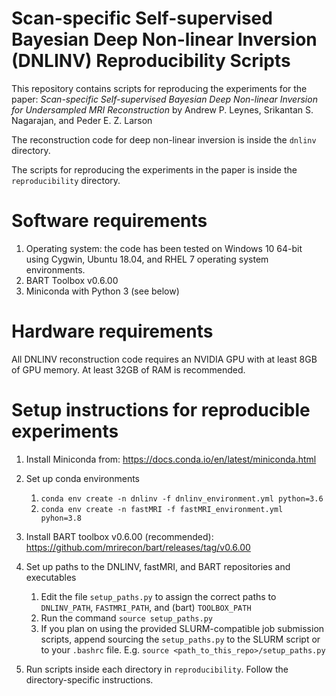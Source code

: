 # Scan-specific Self-supervised Bayesian Deep Non-linear Inversion (DNLINV) Reproducibility Scripts

This repository contains scripts for reproducing the experiments for the paper: *Scan-specific Self-supervised Bayesian Deep Non-linear Inversion for Undersampled MRI Reconstruction* by Andrew P. Leynes, Srikantan S. Nagarajan, and Peder E. Z. Larson

The reconstruction code for deep non-linear inversion is inside the `dnlinv` directory.

The scripts for reproducing the experiments in the paper is inside the `reproducibility` directory.

# Software requirements

1. Operating system: the code has been tested on Windows 10 64-bit using Cygwin, Ubuntu 18.04, and RHEL 7 operating system environments.
2. BART Toolbox v0.6.00
3. Miniconda with Python 3 (see below)

# Hardware requirements

All DNLINV reconstruction code requires an NVIDIA GPU with at least 8GB of GPU memory. At least 32GB of RAM is recommended.



# Setup instructions for reproducible experiments

1. Install Miniconda from: https://docs.conda.io/en/latest/miniconda.html

2. Set up conda environments
    1. `conda env create -n dnlinv -f dnlinv_environment.yml python=3.6`
    2. `conda env create -n fastMRI -f fastMRI_environment.yml pyhon=3.8`
3. Install BART toolbox v0.6.00 (recommended): https://github.com/mrirecon/bart/releases/tag/v0.6.00
4. Set up paths to the DNLINV, fastMRI, and BART repositories and executables
    1. Edit the file `setup_paths.py` to assign the correct paths to `DNLINV_PATH`, `FASTMRI_PATH`, and (bart) `TOOLBOX_PATH`
    2. Run the command `source setup_paths.py`
    3. If you plan on using the provided SLURM-compatible job submission scripts, append sourcing the `setup_paths.py` to
       the SLURM script or to your `.bashrc` file. E.g. `source <path_to_this_repo>/setup_paths.py`

5. Run scripts inside each directory in `reproducibility`. Follow the directory-specific instructions.


